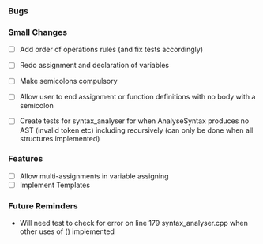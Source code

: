 ### Bugs

### Small Changes

-   [ ] Add order of operations rules (and fix tests accordingly)
-   [ ] Redo assignment and declaration of variables
-   [ ] Make semicolons compulsory
-   [ ] Allow user to end assignment or function definitions with no body with a semicolon

-   [ ] Create tests for syntax_analyser for when AnalyseSyntax produces no AST (invalid token etc) including recursively (can only be done when all structures implemented)

### Features

-   [ ] Allow multi-assignments in variable assigning
-   [ ] Implement Templates

### Future Reminders

-   Will need test to check for error on line 179 syntax_analyser.cpp when other uses of () implemented
